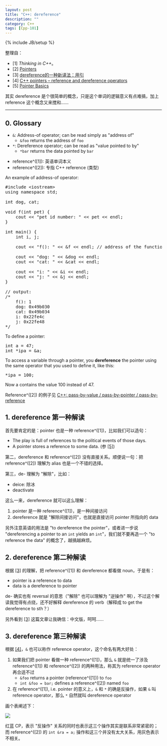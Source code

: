 ```yaml
---
layout: post
title: "C++: dereference"
description: ""
category: C++
tags: [Cpp-101]
---
```

{% include JB/setup %}

整理自：

* [1]<a name="ref1"></a> _Thinking in C++_。
* [2]<a name="ref2"></a> [Pointers](http://www.cplusplus.com/doc/tutorial/pointers)
* [3]<a name="ref3"></a> [dereference的一种新译法：用引](http://hax.iteye.com/blog/159332)
* [4]<a name="ref4"></a> [C++ pointers – reference and dereference operators](http://www.codingunit.com/cplusplus-tutorial-pointers-reference-and-dereference-operators)
* [5]<a name="ref5"></a> [Pointer Basics](http://cslibrary.stanford.edu/106)

其实 dereference 是个很简单的概念，只是这个单词的逻辑意义有点难搞，加上 reference 这个概念又来搅和……

-----

## 0. Glossary

* `&`: Address-of operator; can be read simply as "address of"
	* `&foo` returns the address of `foo` 
* `*`: Dereference operator; can be read as "value pointed to by"
	* `*bar` returns the data pointed by `bar`

<!-- -->

* reference^([1]): 英语单词本义
* reference^([2]): 专指 C++ reference (类型) 

An example of address-of operator:

<pre class="prettyprint linenums">
#include &lt;iostream&gt;
using namespace std;

int dog, cat;

void f(int pet) {
	cout &lt;&lt; "pet id number: " &lt;&lt; pet &lt;&lt; endl;
}

int main() {
	int i, j;
	
	cout &lt;&lt; "f(): " &lt;&lt; &f &lt;&lt; endl; // address of the function
	
	cout &lt;&lt; "dog: " &lt;&lt; &dog &lt;&lt; endl;
	cout &lt;&lt; "cat: " &lt;&lt; &cat &lt;&lt; endl;

	cout &lt;&lt; "i: " &lt;&lt; &i &lt;&lt; endl;
	cout &lt;&lt; "j: " &lt;&lt; &j &lt;&lt; endl;
}

// output:
/* 
	f(): 1
	dog: 0x49b030
	cat: 0x49b034
	i: 0x22fe4c
	j: 0x22fe48
*/
</pre>

To define a pointer:

<pre class="prettyprint linenums">
int a = 47;
int *ipa = &a;
</pre>

To access a variable through a pointer, you **dereference** the pointer using the same operator that you used to define it, like this:

<pre class="prettyprint linenums">
*ipa = 100;
</pre>

Now a contains the value 100 instead of 47.

Reference^([2]) 的例子见 [C++: pass-by-value / pass-by-pointer / pass-by-reference](/c++/2015/03/16/cpp-pass-by-value--pass-by-pointer--pass-by-reference)

## 1. dereference 第一种解读

首先要肯定的是：pointer 也是一种 reference^([1])，比如我们可以造句：

* The play is full of references to the political events of those days.
* A pointer stores a reference to some data. (参 [[5]](#ref5))

第二，dereference 和 reference^([2]) 没有直接关系。顺便说一句：把 reference^([2]) 理解为 alias 也是一个不错的选择。

第三，de- 理解为 "解除"，比如：

* deice: 除冰
* deactivate

这么一来，dereference 就可以这么理解：

1. pointer 是一种 reference^([1])，是一种间接访问
1. dereference 就是 "解除间接访问"，也就是直接访问 pointer 所指向的 data

另外注意英语的用法是 "to dereference the pointer"，或者进一步说 "dereferencing a pointer to an `int` yields an `int`"，我们就不要再造一个 "to reference the data" 的概念了，越搞越麻烦。

## 2. dereference 第二种解读

根据 [[3]](#ref3) 的理解，把 reference^([1]) 和 dereference 都看做 noun，于是有：

* pointer is a reference to data
* data is a dereference to pointer

de- 确实也有 reversal 的意思（"解除" 也可以理解为 "逆操作" 啊），不过这个解读我觉得有点绕，还不好解释 dereference 的 verb（解释成 to get the dereference to sth？）

另外看到 [[3]](#ref3) 这篇文章让我确信：中文版，呵呵……

## 3. dereference 第三种解读

根据 [[4]](#ref4)，`&` 也可以称作 reference operator，这个命名有两大好处：

1. 如果我们把 pointer 看做一种 reference^([1])，那么 `&` 就是统一了涉及 reference^([1]) 和 reference^([2]) 的两种用法，称其为 reference operator 再合适不过
	* `&foo` returns a pointer (reference^([1])) to `foo` 
	* `int &foo = bar;` defines a reference^([2]) named `foo`
1. 在 reference^([1]), i.e. pointer 的意义上，`&` 和 `*` 的确是反操作，如果 `&` 叫 reference operator，那么 `*` 自然就叫 dereference operator

画个表阐述下：

![](https://farm6.staticflickr.com/5733/23812247862_f7c2503510_o_d.png)

红蓝 CP，表示 "反操作" 关系的同时也表示这三个操作其实是联系非常紧密的；而 reference^([2]) 的 `int &ra = a;` 操作和这三个并没有太大关系，用灰色表示不相关。
